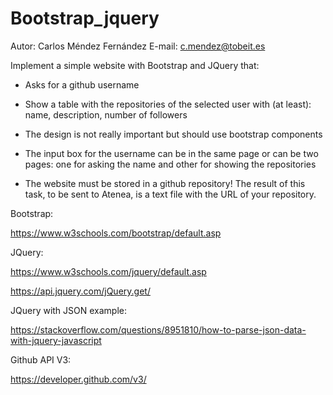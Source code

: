 # Bootstrap_jquery
Autor: Carlos Méndez Fernández
E-mail: c.mendez@tobeit.es


Implement a simple website with Bootstrap and JQuery that:

- Asks for a github username

- Show a table with the repositories of the selected user with (at least): name, description, number of followers

- The design is not really important but should use bootstrap components

- The input box for the username can be in the same page or can be two pages: one for asking the name and other for showing the repositories

- The website must be stored in a github repository! The result of this task, to be sent to Atenea, is a text file with the URL of your repository. 

Bootstrap: 

https://www.w3schools.com/bootstrap/default.asp

JQuery: 

https://www.w3schools.com/jquery/default.asp

https://api.jquery.com/jQuery.get/

JQuery with JSON example:

https://stackoverflow.com/questions/8951810/how-to-parse-json-data-with-jquery-javascript

Github API V3: 

https://developer.github.com/v3/ 

